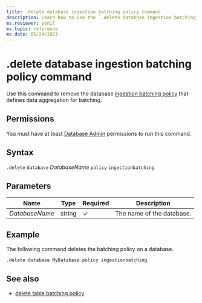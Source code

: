 ```yaml
---
title: .delete database ingestion batching policy command
description: Learn how to use the `.delete database ingestion batching policy` command to delete the database ingestion batching policy.
ms.reviewer: yonil
ms.topic: reference
ms.date: 05/24/2023
---
```

# .delete database ingestion batching policy command

Use this command to remove the database [ingestion batching policy](batchingpolicy.md) that defines data aggregation for batching.

## Permissions

You must have at least [Database Admin](access-control/role-based-access-control.md) permissions to run this command.

## Syntax

`.delete` `database` *DatabaseName* `policy` `ingestionbatching`

## Parameters

|Name|Type|Required|Description|
|--|--|--|--|
|*DatabaseName*|string|&check;|The name of the database.|

## Example

The following command deletes the batching policy on a database.

```kusto
.delete database MyDatabase policy ingestionbatching
```

## See also

* [delete table batching policy](delete-table-ingestion-batching-policy.md)
